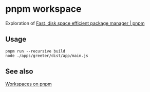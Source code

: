 # pnpm workspace

Exploration of [Fast, disk space efficient package manager | pnpm](https://pnpm.io/)

## Usage

```
pnpm run --recursive build
node ./apps/greeter/dist/app/main.js
```

## See also

[Workspaces on pnpm](https://pnpm.io/workspaces)
